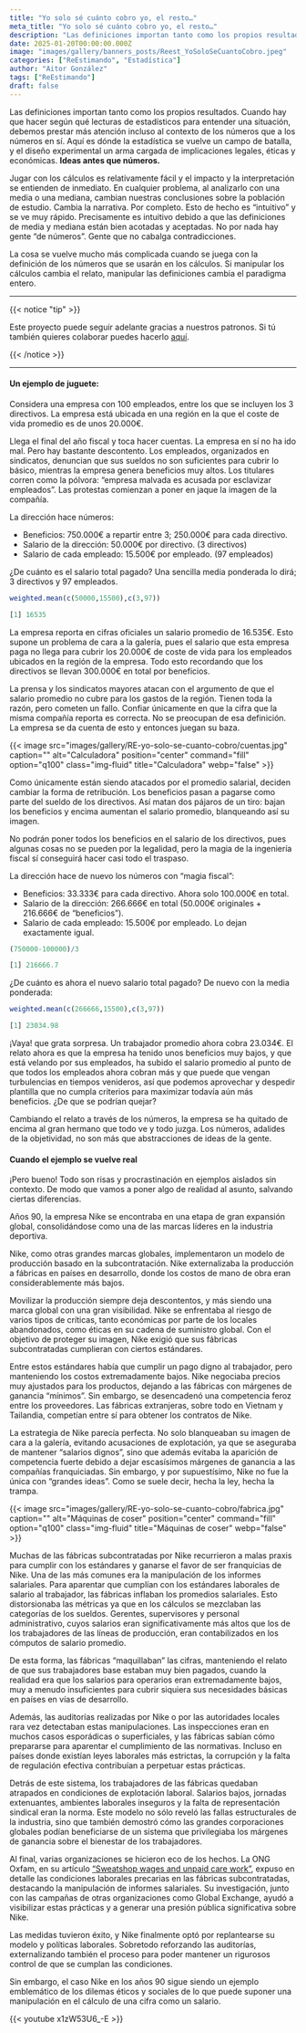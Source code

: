 ```yaml
---
title: "Yo solo sé cuánto cobro yo, el resto…"
meta_title: "Yo solo sé cuánto cobro yo, el resto…"
description: "Las definiciones importan tanto como los propios resultados. Porque… ¿Qué pasa cuando esos resultados afectan directamente al bolsillo de las personas?"
date: 2025-01-20T00:00:00.000Z
image: "images/gallery/banners_posts/Reest_YoSoloSeCuantoCobro.jpeg"
categories: ["ReEstimando", "Estadística"]
author: "Aitor González"
tags: ["ReEstimando"]
draft: false
---
```


Las definiciones importan tanto como los propios resultados. Cuando hay que hacer según qué lecturas de estadísticos para entender una situación, debemos prestar más atención incluso al contexto de los números que a los números en sí. Aquí es dónde la estadística se vuelve un campo de batalla, y el diseño experimental un arma cargada de implicaciones legales, éticas y económicas. **Ideas antes que números.**

Jugar con los cálculos es relativamente fácil y el impacto y la interpretación se entienden de inmediato. En cualquier problema, al analizarlo con una media o una mediana, cambian nuestras conclusiones sobre la población de estudio. Cambia la narrativa. Por completo. Esto de hecho es “intuitivo” y se ve muy rápido. Precisamente es intuitivo debido a que las definiciones de media y mediana están bien acotadas y aceptadas. No por nada hay gente “de números”. Gente que no cabalga contradicciones. 

La cosa se vuelve mucho más complicada cuando se juega con la definición de los números que se usarán en los cálculos. Si manipular los cálculos cambia el relato, manipular las definiciones cambia el paradigma entero.

<hr>

{{< notice "tip" >}}

Este proyecto puede seguir adelante gracias a nuestros patronos. Si tú también quieres colaborar puedes hacerlo [aquí](https://www.patreon.com/user/creators?u=136816989 "Mirai Data Patreon page").

{{< /notice >}}

<hr>

#### Un ejemplo de juguete:

Considera una empresa con 100 empleados, entre los que se incluyen los 3 directivos. La empresa está ubicada en una región en la que el coste de vida promedio es de unos 20.000€.

Llega el final del año fiscal y toca hacer cuentas. La empresa en sí no ha ido mal. Pero hay bastante descontento. Los empleados, organizados en sindicatos, denuncian que sus sueldos no son suficientes para cubrir lo básico, mientras la empresa genera beneficios muy altos. Los titulares corren como la pólvora: “empresa malvada es acusada por esclavizar empleados”. Las protestas comienzan a poner en jaque la imagen de la compañía.

La dirección hace números: 

- Beneficios: 750.000€ a repartir entre 3; 250.000€ para cada directivo. 
- Salario de la dirección: 50.000€ por directivo. (3 directivos) 
- Salario de cada empleado: 15.500€ por empleado. (97 empleados)

¿De cuánto es el salario total pagado? Una sencilla media ponderada lo dirá; 3 directivos y 97 empleados.

```r
weighted.mean(c(50000,15500),c(3,97))

[1] 16535
```

La empresa reporta en cifras oficiales un salario promedio de 16.535€. Esto supone un problema de cara a la galería, pues el salario que esta empresa paga no llega para cubrir los 20.000€ de coste de vida para los empleados ubicados en la región de la empresa. Todo esto recordando que los directivos se llevan 300.000€ en total por beneficios.

La prensa y los sindicatos mayores atacan con el argumento de que el salario promedio no cubre para los gastos de la región. Tienen toda la razón, pero cometen un fallo. Confiar únicamente en que la cifra que la misma compañía reporta es correcta. No se preocupan de esa definición. La empresa se da cuenta de esto y entonces juegan su baza. 

{{< image src="images/gallery/RE-yo-solo-se-cuanto-cobro/cuentas.jpg" caption="" alt="Calculadora" position="center" command="fill" option="q100" class="img-fluid" title="Calculadora"  webp="false" >}} 

Como únicamente están siendo atacados por el promedio salarial, deciden cambiar la forma de retribución. Los beneficios pasan a pagarse como parte del sueldo de los directivos. Así matan dos pájaros de un tiro: bajan los beneficios y encima aumentan el salario promedio, blanqueando así su imagen.

No podrán poner todos los beneficios en el salario de los directivos, pues algunas cosas no se pueden por la legalidad, pero la magia de la ingeniería fiscal sí conseguirá hacer casi todo el traspaso.

La dirección hace de nuevo los números con “magia fiscal”: 

- Beneficios: 33.333€ para cada directivo. Ahora solo 100.000€ en total.
- Salario de la dirección: 266.666€ en total (50.000€ originales + 216.666€ de “beneficios”).
- Salario de cada empleado: 15.500€ por empleado. Lo dejan exactamente igual.

```r
(750000-100000)/3

[1] 216666.7
```

¿De cuánto es ahora el nuevo salario total pagado? De nuevo con la media ponderada:

```r
weighted.mean(c(266666,15500),c(3,97))

[1] 23034.98
```

¡Vaya! que grata sorpresa. Un trabajador promedio ahora cobra 23.034€. El relato ahora es que la empresa ha tenido unos beneficios muy bajos, y que está velando por sus empleados, ha subido el salario promedio al punto de que todos los empleados ahora cobran más y que puede que vengan turbulencias en tiempos venideros, así que podemos aprovechar y despedir plantilla que no cumpla criterios para maximizar todavía aún más beneficios. ¿De que se podrían quejar?

Cambiando el relato a través de los números, la empresa se ha quitado de encima al gran hermano que todo ve y todo juzga. Los números, adalides de la objetividad, no son más que abstracciones de ideas de la gente.


#### Cuando el ejemplo se vuelve real

¡Pero bueno! Todo son risas y procrastinación en ejemplos aislados sin contexto. De modo que vamos a poner algo de realidad al asunto, salvando ciertas diferencias.

Años 90, la empresa Nike se encontraba en una etapa de gran expansión global, consolidándose como una de las marcas líderes en la industria deportiva.

Nike, como otras grandes marcas globales, implementaron un modelo de producción basado en la subcontratación. Nike externalizaba la producción a fábricas en países en desarrollo, donde los costos de mano de obra eran considerablemente más bajos.

Movilizar la producción siempre deja descontentos, y más siendo una marca global con una gran visibilidad. Nike se enfrentaba al riesgo de varios tipos de críticas, tanto económicas por parte de los locales abandonados, como éticas en su cadena de suministro global. Con el objetivo de proteger su imagen, Nike exigió que sus fábricas subcontratadas cumplieran con ciertos estándares.

Entre estos estándares había que cumplir un pago digno al trabajador, pero manteniendo los costos extremadamente bajos. Nike negociaba precios muy ajustados para los productos, dejando a las fábricas con márgenes de ganancia “mínimos”. Sin embargo, se desencadenó una competencia feroz entre los proveedores. Las fábricas extranjeras, sobre todo en Vietnam y Tailandia, competían entre sí para obtener los contratos de Nike.

La estrategia de Nike parecía perfecta. No solo blanqueaban su imagen de cara a la galería, evitando acusaciones de explotación, ya que se aseguraba de mantener “salarios dignos”, sino que además evitaba la aparición de competencia fuerte debido a dejar escasísimos márgenes de ganancia a las compañías franquiciadas. Sin embargo, y por supuestísimo, Nike no fue la única con “grandes ideas”. Como se suele decir, hecha la ley, hecha la trampa.

{{< image src="images/gallery/RE-yo-solo-se-cuanto-cobro/fabrica.jpg" caption="" alt="Máquinas de coser" position="center" command="fill" option="q100" class="img-fluid" title="Máquinas de coser"  webp="false" >}} 

Muchas de las fábricas subcontratadas por Nike recurrieron a malas praxis para cumplir con los estándares y ganarse el favor de ser franquicias de Nike. Una de las más comunes era la manipulación de los informes salariales. Para aparentar que cumplían con los estándares laborales de salario al trabajador, las fábricas inflaban los promedios salariales. Esto distorsionaba las métricas ya que en los cálculos se mezclaban las categorías de los sueldos. Gerentes, supervisores y personal administrativo, cuyos salarios eran significativamente más altos que los de los trabajadores de las líneas de producción, eran contabilizados en los cómputos de salario promedio.

De esta forma, las fábricas “maquillaban” las cifras, manteniendo el relato de que sus trabajadores base estaban muy bien pagados, cuando la realidad era que los salarios para operarios eran extremadamente bajos, muy a menudo insuficientes para cubrir siquiera sus necesidades básicas en países en vías de desarrollo.

Además, las auditorías realizadas por Nike o por las autoridades locales rara vez detectaban estas manipulaciones. Las inspecciones eran en muchos casos esporádicas o superficiales, y las fábricas sabían cómo prepararse para aparentar el cumplimiento de las normativas. Incluso en países donde existían leyes laborales más estrictas, la corrupción y la falta de regulación efectiva contribuían a perpetuar estas prácticas.

Detrás de este sistema, los trabajadores de las fábricas quedaban atrapados en condiciones de explotación laboral. Salarios bajos, jornadas extenuantes, ambientes laborales inseguros y la falta de representación sindical eran la norma. Este modelo no sólo reveló las fallas estructurales de la industria, sino que también demostró cómo las grandes corporaciones globales podían beneficiarse de un sistema que privilegiaba los márgenes de ganancia sobre el bienestar de los trabajadores.

Al final, varias organizaciones se hicieron eco de los hechos. La ONG Oxfam, en su artículo [“Sweatshop wages and unpaid care work”](https://www.oxfam.org/en/press-releases/sweatshop-wages-and-unpaid-care-work-double-burden-asias-women-its-economy-booms "Artículo Oxfam"), expuso en detalle las condiciones laborales precarias en las fábricas subcontratadas, destacando la manipulación de informes salariales. Su investigación, junto con las campañas de otras organizaciones como Global Exchange, ayudó a visibilizar estas prácticas y a generar una presión pública significativa sobre Nike.

Las medidas tuvieron éxito, y Nike finalmente optó por replantearse su modelo y políticas laborales. Sobretodo reforzando las auditorías, externalizando también el proceso para poder mantener un rigurosos control de que se cumplan las condiciones.

Sin embargo, el caso Nike en los años 90 sigue siendo un ejemplo emblemático de los dilemas éticos y sociales de lo que puede suponer una manipulación en el cálculo de una cifra como un salario.

{{< youtube x1zW53U6_-E >}} 